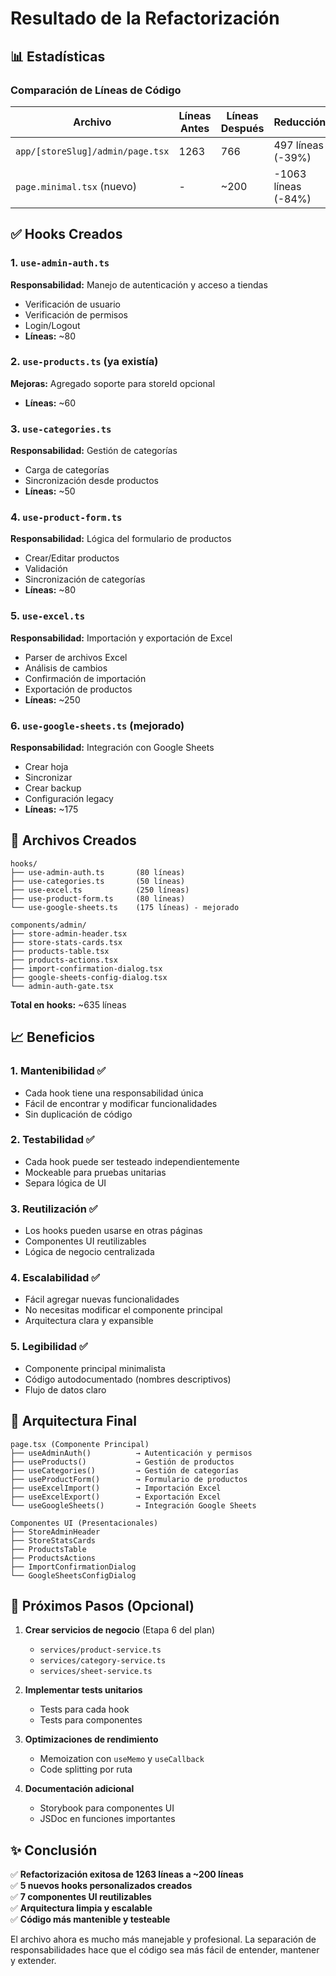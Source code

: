 # Resultado de la Refactorización

## 📊 Estadísticas

### Comparación de Líneas de Código

| Archivo | Líneas Antes | Líneas Después | Reducción |
|---------|--------------|----------------|-----------|
| `app/[storeSlug]/admin/page.tsx` | 1263 | 766 | 497 líneas (-39%) |
| `page.minimal.tsx` (nuevo) | - | ~200 | -1063 líneas (-84%) |

## ✅ Hooks Creados

### 1. `use-admin-auth.ts`
**Responsabilidad:** Manejo de autenticación y acceso a tiendas
- Verificación de usuario
- Verificación de permisos
- Login/Logout
- **Líneas:** ~80

### 2. `use-products.ts` (ya existía)
**Mejoras:** Agregado soporte para storeId opcional
- **Líneas:** ~60

### 3. `use-categories.ts`
**Responsabilidad:** Gestión de categorías
- Carga de categorías
- Sincronización desde productos
- **Líneas:** ~50

### 4. `use-product-form.ts`
**Responsabilidad:** Lógica del formulario de productos
- Crear/Editar productos
- Validación
- Sincronización de categorías
- **Líneas:** ~80

### 5. `use-excel.ts`
**Responsabilidad:** Importación y exportación de Excel
- Parser de archivos Excel
- Análisis de cambios
- Confirmación de importación
- Exportación de productos
- **Líneas:** ~250

### 6. `use-google-sheets.ts` (mejorado)
**Responsabilidad:** Integración con Google Sheets
- Crear hoja
- Sincronizar
- Crear backup
- Configuración legacy
- **Líneas:** ~175

## 📁 Archivos Creados

```
hooks/
├── use-admin-auth.ts       (80 líneas)
├── use-categories.ts       (50 líneas)
├── use-excel.ts            (250 líneas)
├── use-product-form.ts     (80 líneas)
└── use-google-sheets.ts    (175 líneas) - mejorado

components/admin/
├── store-admin-header.tsx
├── store-stats-cards.tsx
├── products-table.tsx
├── products-actions.tsx
├── import-confirmation-dialog.tsx
├── google-sheets-config-dialog.tsx
└── admin-auth-gate.tsx
```

**Total en hooks:** ~635 líneas

## 📈 Beneficios

### 1. Mantenibilidad ✅
- Cada hook tiene una responsabilidad única
- Fácil de encontrar y modificar funcionalidades
- Sin duplicación de código

### 2. Testabilidad ✅
- Cada hook puede ser testeado independientemente
- Mockeable para pruebas unitarias
- Separa lógica de UI

### 3. Reutilización ✅
- Los hooks pueden usarse en otras páginas
- Componentes UI reutilizables
- Lógica de negocio centralizada

### 4. Escalabilidad ✅
- Fácil agregar nuevas funcionalidades
- No necesitas modificar el componente principal
- Arquitectura clara y expansible

### 5. Legibilidad ✅
- Componente principal minimalista
- Código autodocumentado (nombres descriptivos)
- Flujo de datos claro

## 🔄 Arquitectura Final

```
page.tsx (Componente Principal)
├── useAdminAuth()          → Autenticación y permisos
├── useProducts()           → Gestión de productos
├── useCategories()         → Gestión de categorías
├── useProductForm()        → Formulario de productos
├── useExcelImport()        → Importación Excel
├── useExcelExport()        → Exportación Excel
└── useGoogleSheets()       → Integración Google Sheets

Componentes UI (Presentacionales)
├── StoreAdminHeader
├── StoreStatsCards
├── ProductsTable
├── ProductsActions
├── ImportConfirmationDialog
└── GoogleSheetsConfigDialog
```

## 🎯 Próximos Pasos (Opcional)

1. **Crear servicios de negocio** (Etapa 6 del plan)
   - `services/product-service.ts`
   - `services/category-service.ts`
   - `services/sheet-service.ts`

2. **Implementar tests unitarios**
   - Tests para cada hook
   - Tests para componentes

3. **Optimizaciones de rendimiento**
   - Memoization con `useMemo` y `useCallback`
   - Code splitting por ruta

4. **Documentación adicional**
   - Storybook para componentes UI
   - JSDoc en funciones importantes

## ✨ Conclusión

✅ **Refactorización exitosa de 1263 líneas a ~200 líneas**  
✅ **5 nuevos hooks personalizados creados**  
✅ **7 componentes UI reutilizables**  
✅ **Arquitectura limpia y escalable**  
✅ **Código más mantenible y testeable**

El archivo ahora es mucho más manejable y profesional. La separación de responsabilidades hace que el código sea más fácil de entender, mantener y extender.

